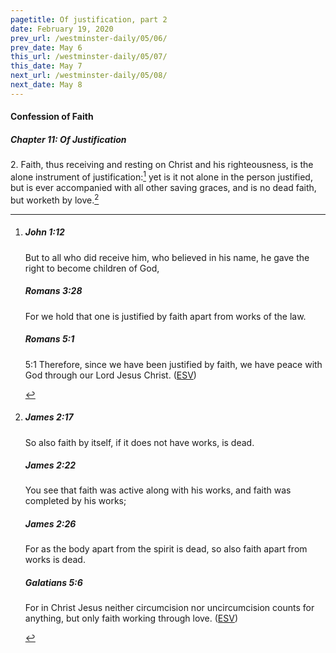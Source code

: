 ```yaml
---
pagetitle: Of justification, part 2
date: February 19, 2020
prev_url: /westminster-daily/05/06/
prev_date: May 6
this_url: /westminster-daily/05/07/
this_date: May 7
next_url: /westminster-daily/05/08/
next_date: May 8
---
```


#### Confession of Faith

##### Chapter 11: Of Justification

2\. Faith, thus receiving and resting on Christ and his righteousness, is the alone instrument of justification:[^fnref:wcf1] yet is it not alone in the person justified, but is ever accompanied with all other saving graces, and is no dead faith, but worketh by love.[^fnref:wcf2]

[^fnref:wcf1]: <div class="esv"><h5>John 1:12</h5> <div class="esv-text"><p id="p43001012.01-1">But to all who did receive him, who believed in his name, he gave the right to become children of God,</p> </div><h5>Romans 3:28</h5> <div class="esv-text"><p id="p45003028.01-2">For we hold that one is justified by faith apart from works of the law.</p> </div><h5>Romans 5:1</h5> <div class="esv-text"> <p id="p45005001.06-3"><span class="chapter-num" id="v45005001-3">5:1&nbsp;</span>Therefore, since we have been justified by faith, we have peace with God through our Lord Jesus Christ.  (<a href="http://www.esv.org" class="copyright">ESV</a>)</p> </div> </div>

[^fnref:wcf2]: <div class="esv"><h5>James 2:17</h5> <div class="esv-text"><p id="p59002017.01-1">So also faith by itself, if it does not have works, is dead.</p> </div><h5>James 2:22</h5> <div class="esv-text"><p id="p59002022.01-2">You see that faith was active along with his works, and faith was completed by his works;</p> </div><h5>James 2:26</h5> <div class="esv-text"><p id="p59002026.01-3">For as the body apart from the spirit is dead, so also faith apart from works is dead.</p> </div><h5>Galatians 5:6</h5> <div class="esv-text"><p id="p48005006.01-4">For in Christ Jesus neither circumcision nor uncircumcision counts for anything, but only faith working through love.  (<a href="http://www.esv.org" class="copyright">ESV</a>)</p> </div> </div>


